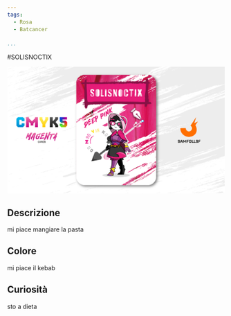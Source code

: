 ```yaml
---
tags:
  - Rosa
  - Batcancer

...
```


#SOLISNOCTIX

![solisnoctix](solisnoctix.jpg)

## Descrizione
mi piace mangiare la pasta

## Colore
mi piace il kebab

## Curiosità
sto a dieta